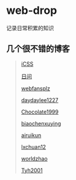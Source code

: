 # web-drop

记录日常积累的知识

## 几个很不错的博客

> [iCSS](https://github.com/chokcoco/iCSS/issues)
>
> [日问](https://shanyue.tech)
>
> [webfansplz](https://github.com/webfansplz/article)
>
> [daydaylee1227](https://github.com/daydaylee1227/Blog)
>
> [Chocolate1999](https://yangchaoyi.vip/)
>
> [biaochenxuying](https://github.com/biaochenxuying/blog)
>
> [airuikun](https://github.com/airuikun/technology-blog)
>
> [lxchuan12](https://lxchuan12.gitee.io/)
>
> [worldzhao](https://github.com/worldzhao/blog)
>
> [Tyh2001](https://tianyuhao.cn/blog/)

